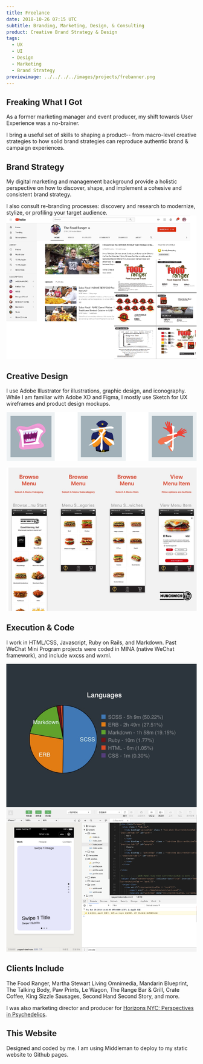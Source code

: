 ```yaml
---
title: Freelance
date: 2018-10-26 07:15 UTC
subtitle: Branding, Marketing, Design, & Consulting
product: Creative Brand Strategy & Design
tags:
  - UX
  - UI
  - Design
  - Marketing
  - Brand Strategy
previewimage: ../../../../images/projects/frebanner.png
---
```


## Freaking What I Got

As a former marketing manager and event producer, my shift towards User Experience was a no-brainer.

I bring a useful set of skills to shaping a product-- from macro-level creative strategies to how solid brand strategies can reproduce authentic brand & campaign experiences.

## Brand Strategy

My digital marketing and management background provide a holistic perspective on how to discover, shape, and implement a cohesive and consistent brand strategy.

I also consult re-branding processes: discovery and research to modernize, stylize, or profiling your target audience.
![brand](../images/projects/free_2.png)

## Creative Design

I use Adobe Illustrator for illustrations, graphic design, and iconography. While I am familiar with Adobe XD and Figma, I mostly use Sketch for UX wireframes and product design mockups.

![creative](../images/projects/free_1.png)

![munchwich](../images/projects/free_3.png)

## Execution & Code

I work in HTML/CSS, Javascript, Ruby on Rails, and Markdown. Past WeChat Mini Program projects were coded in MINA (native WeChat framework), and include wxcss and wxml.

![stack](../images/projects/free_5.png)
![wechat](../images/projects/free_4.png)

## Clients Include

The Food Ranger, Martha Stewart Living Omnimedia, Mandarin Blueprint, The Talking Body, Paw Prints, Le Wagon, The Range Bar & Grill, Crate Coffee, King Sizzle Sausages, Second Hand Second Story, and more.

I was also marketing director and producer for [Horizons NYC: Perspectives in Psychedelics](http://www.horizonsnyc.org).

## This Website

Designed and coded by me. I am using Middleman to deploy to my static website to Github pages.

